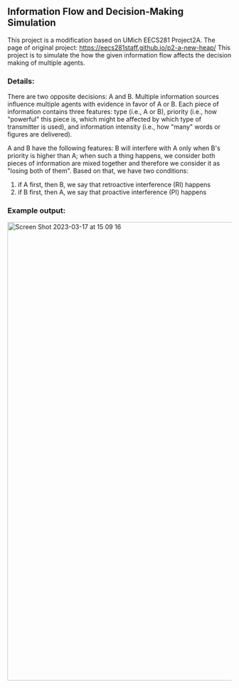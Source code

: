 ## Information Flow and Decision-Making Simulation

This project is a modification based on UMich EECS281 Project2A. The page of original project: https://eecs281staff.github.io/p2-a-new-heap/ This project is to simulate the how the given information flow affects the decision making of multiple agents. 

### Details:

There are two opposite decisions: A and B. Multiple information sources influence multiple agents with evidence in favor of A or B. Each piece of information contains three features: type (i.e., A or B), priority (i.e., how "powerful" this piece is, which might be affected by which type of transmitter is used), and information intensity (i.e., how "many" words or figures are delivered). 

A and B have the following features: B will interfere with A only when B's priority is higher than A; when such a thing happens, we consider both pieces of information are mixed together and therefore we consider it as "losing both of them". Based on that, we have two conditions: 

1. if A first, then B, we say that retroactive interference (RI) happens
2. if B first, then A, we say that proactive interference (PI) happens

### Example output: 
<img width="1031" alt="Screen Shot 2023-03-17 at 15 09 16" src="https://user-images.githubusercontent.com/69283640/226075514-7fef940d-f382-4541-9e86-614b763c42ac.png">
